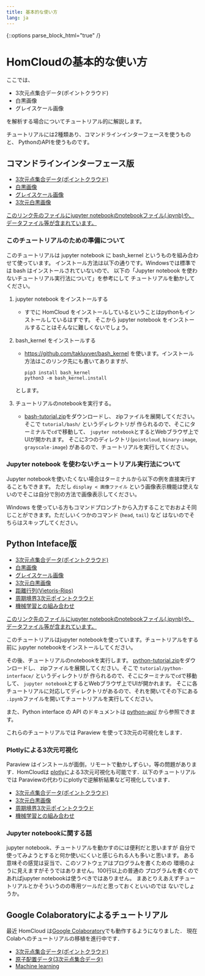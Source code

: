 ```yaml
---
title: 基本的な使い方
lang: ja
---
```

{::options parse_block_html="true" /}

# HomCloudの基本的な使い方

ここでは、

* 3次元点集合データ(ポイントクラウド)
* 白黒画像
* グレイスケール画像

を解析する場合についてチュートリアル的に解説します。

チュートリアルには2種類あり、コマンドラインインターフェースを使うものと、
PythonのAPIを使うものです。

## コマンドラインインターフェース版

* [3次元点集合データ(ポイントクラウド)](tutorial/pointcloud.html)
* [白黒画像](tutorial/binary-image.html)
* [グレイスケール画像](tutorial/grayscale-image.html)
* [3次元白黒画像](tutorial/binary-3d.html)

[このリンク先のファイルにjupyter notebookのnotebookファイル(.ipynb)や、データファイル等が含まれています。](donwload/bash-tutorial.zip)

### このチュートリアルのための準備について

このチュートリアルは jupyter notebook に bash_kernel というものを組み合わせて使っています。
インストール方法は以下の通りです。Windowsでは標準では bash はインストールされていないので、
以下の「Jupyter notebook を使わないチュートリアル実行法について」を参考にして
チュートリアルを動かしてください。

1. jupyter notebook をインストールする
   * すでに HomCloud をインストールしているということはpythonもインストールしているはずです。
     そこから jupyter notebook をインストールすることはそんなに難しくないでしょう。

2. bash_kernel をインストールする
   * https://github.com/takluyver/bash_kernel を使います。インストール方法はこのリンク先にも書いてありますが、
  
         pip3 install bash_kernel
         python3 -m bash_kernel.install
      
    とします。

3. チュートリアルのnotebookを実行する。
   * [bash-tutorial.zip](tutorial/bash-tutorial.zip)をダウンロードし、
     zipファイルを展開してください。そこで `tutorial/bash/` というディレクトリが
     作られるので、そこにターミナルで`cd`で移動して、
     `jupyter notebook`とするとWebブラウザ上でUIが開かれます。
     そこに3つのディレクトリ(`pointcloud`, `binary-image`, `grayscale-image`)
     があるので、チュートリアルを実行してください。

### Jupyter notebook を使わないチュートリアル実行法について

Jupyter notebookを使いたくない場合はターミナルから以下の例を直接実行することもできます。
ただし `display < 画像ファイル` という画像表示機能は使えないのでそこは自分で別の方法で画像表示してください。

Windows を使っている方もコマンドプロンプトから入力することでおおよそ同じことができます。ただしいくつかのコマンド (`head`, `tail`) など
はないのでそちらはスキップしてください。


## Python Inteface版

* [3次元点集合データ(ポイントクラウド)](py-tutorial/pointcloud.html)
* [白黒画像](py-tutorial/binary-image.html)
* [グレイスケール画像](py-tutorial/grayscale-image.html)
* [3次元白黒画像](py-tutorial/binary-3d.html)
* [距離行列(Vietoris-Rips)](py-tutorial/rips.html)
* [周期境界3次元ポイントクラウド](py-tutorial/pointcloud_periodic.html)
* [機械学習との組み合わせ](py-tutorial/ml_pc.html)

[このリンク先のファイルにjupyter notebookのnotebookファイル(.ipynb)や、データファイル等が含まれています。](download/python-tutorial.zip)

このチュートリアルはjupyter notebookを使っています。チュートリアルをする前に
jupyter notebookをインストールしてください。

その後、チュートリアルのnotebookを実行します。
[python-tutorial.zip](download/python-tutorial.zip)をダウンロードし、
zipファイルを展開してください。そこで `tutorial/python-interface/` 
というディレクトリが
作られるので、そこにターミナルで`cd`で移動して、
`jupyter notebook`とするとWebブラウザ上でUIが開かれます。
そこに各チュートリアルに対応してディレクトリがあるので、それを開いてその下にある
`.ipynb`ファイルを開いてチュートリアルを実行してください。

また、Python interface の API のドキュメントは 
[python-api/](python-api/)
から参照できます。

これらのチュートリアルでは Paraview を使って3次元の可視化をします．

### Plotlyによる3次元可視化

Paraview はインストールが面倒，リモートで動かしずらい，等の問題があります．HomCloudは
[plotly](https://plotly.com/python/)による3次元可視化も可能です．以下のチュートリアルでは
Paraviewの代わりにplotlyで逆解析結果など可視化しています．

* [3次元点集合データ(ポイントクラウド)](py-tutorial/pointcloud-3d-visualization-by-plotly.html)
* [3次元白黒画像](py-tutorial/binary-3d-3d-visualization-by-plotly.html)
* [周期境界3次元ポイントクラウド](py-tutorial/pointcloud_periodic-3d-visualization-by-plotly.html)
* [機械学習との組み合わせ](py-tutorial/ml_pc-3d-visualization-by-plotly.html)

### Jupyter notebookに関する話

jupyter notebook、チュートリアルを動かすのには便利だと思いますが
自分で使ってみようとすると何か使いにくいと感じられる人も多いと思います。
ある意味その感覚は妥当で、このソフトウェアはプログラムを書くための
環境のように見えますがそうではありません。100行以上の普通の
プログラムを書くのであればjupyter notebookは使うべきではありません。
まあとりえあえずチュートリアルとかそういうのの専用ツールだと思っておくといいのでは
ないでしょうか。

## Google Colaboratoryによるチュートリアル

最近 HomCloud は[Google Colaboratory](colab.research.google.com/)でも動作するようになりました．
現在Colabへのチュートリアルの移植を進行中です．

* [3次元点集合データ(ポイントクラウド)](https://colab.research.google.com/drive/1TPmO9HJ__BToBIWO97E27syDSUantnq8?usp=sharing)
* [原子配置データ(3次元点集合データ)](https://colab.research.google.com/drive/1R9mQx5Ui_RZNXfJUwm97N9dXClZALFbB?usp=sharing)
* [Machine learning](https://colab.research.google.com/drive/1Qhw7Tof0hoiTH6_pnLi3j6VNcUjbR-Sc?usp=sharing)
